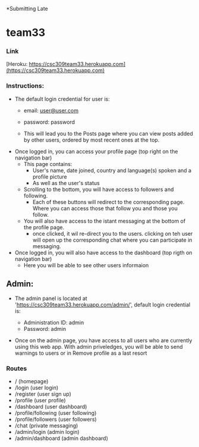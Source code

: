 *Submitting Late

# team33

### Link
[Heroku: https://csc309team33.herokuapp.com](https://csc309team33.herokuapp.com)

### Instructions: 
* The default login credential for user is:
    * email: user@user.com
    * password: password

    * This will lead you to the Posts page where you can view posts added by other users, ordered by most recent ones at the top.
* Once logged in, you can access your profile page (top right on the navigation bar)
    * This page contains:
        * User's name, date joined, country and language(s) spoken and a profile picture
        * As well as the user's status
    * Scrolling to the bottom, you will have access to followers and following.
        * Each of these buttons will redirect to the corresponding page. Where you can access those that follow you and those you follow.
    * You will also have access to the istant messaging at the bottom of the profile page.
        * once clicked, it wil re-direct you to the users. clicking on teh user will open up the corresponding chat where you can participate in messaging.
* Once logged in, you will also have access to the dashboard (top rigth on navigation bar)
    * Here you will be able to see other users informaion

## Admin:
* The admin panel is located at 'https://csc309team33.herokuapp.com/admin/', default login credential is:

    * Administration ID: admin
    * Password: admin
* Once on the admin page, you have access to all users who are currently using this web app. With admin priveledges, you will be able to send warnings to users or in Remove profile as a last resort

### Routes

* / (homepage)
* /login (user login)
* /register (user sign up)
* /profile (user profile)
* /dashboard (user dashboard)
* /profile/following (user following)
* /profile/followers (user followers)
* /chat (private messaging)
* /admin/login (admin login)
* /admin/dashboard (admin dashboard)
